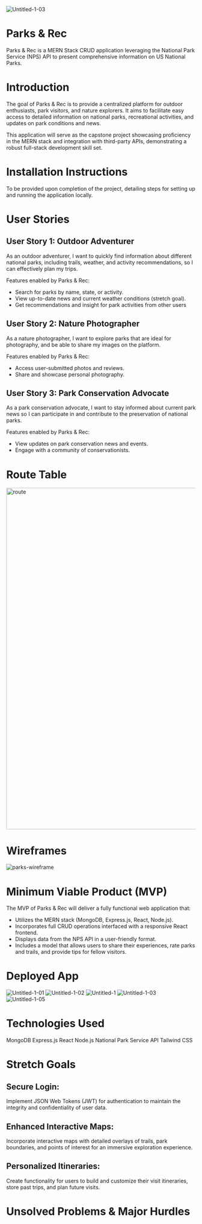![Untitled-1-03](https://github.com/Cassandra-Samonte/Parks-and-Rec/assets/142133887/d570ba9c-8ffd-493c-93eb-e89d63fb0b1b)

# Parks & Rec
Parks & Rec is a MERN Stack CRUD application leveraging the National Park Service (NPS) API to present comprehensive information on US National Parks.

# Introduction
The goal of Parks & Rec is to provide a centralized platform for outdoor enthusiasts, park visitors, and nature explorers. It aims to facilitate easy access to detailed information on national parks, recreational activities, and updates on park conditions and news.

This application will serve as the capstone project showcasing proficiency in the MERN stack and integration with third-party APIs, demonstrating a robust full-stack development skill set.

# Installation Instructions
To be provided upon completion of the project, detailing steps for setting up and running the application locally.

# User Stories
## User Story 1: Outdoor Adventurer
As an outdoor adventurer, I want to quickly find information about different national parks, including trails, weather, and activity recommendations, so I can effectively plan my trips.

Features enabled by Parks & Rec:
- Search for parks by name, state, or activity.
- View up-to-date news and current weather conditions (stretch goal).
- Get recommendations and insight for park activities from other users 

## User Story 2: Nature Photographer
As a nature photographer, I want to explore parks that are ideal for photography, and be able to share my images on the platform.

Features enabled by Parks & Rec:
- Access user-submitted photos and reviews.
- Share and showcase personal photography.

## User Story 3: Park Conservation Advocate
As a park conservation advocate, I want to stay informed about current park news so I can participate in and contribute to the preservation of national parks.

Features enabled by Parks & Rec:
- View updates on park conservation news and events.
- Engage with a community of conservationists.

# Route Table
<img width="908" alt="route" src="https://github.com/Cassandra-Samonte/Parks-and-Rec/assets/142133887/84c5e618-42ef-49a2-99b6-4ff30599482e">

# Wireframes
![parks-wireframe](https://github.com/Cassandra-Samonte/Parks-and-Rec/assets/142133887/232740c5-6efe-4400-9feb-cc4dcf5a72a3)

# Minimum Viable Product (MVP) 
The MVP of Parks & Rec will deliver a fully functional web application that:

- Utilizes the MERN stack (MongoDB, Express.js, React, Node.js).
- Incorporates full CRUD operations interfaced with a responsive React frontend.
- Displays data from the NPS API in a user-friendly format.
- Includes a model that allows users to share their experiences, rate parks and trails, and provide tips for fellow visitors.

# Deployed App
![Untitled-1-01](https://github.com/Cassandra-Samonte/Parks-and-Rec/assets/142133887/c6bb8705-da57-45a2-bd42-c76a335ff5ba)
![Untitled-1-02](https://github.com/Cassandra-Samonte/Parks-and-Rec/assets/142133887/02ba9b14-227a-4a54-9924-c0765b14ab66)
![Untitled-1](https://github.com/Cassandra-Samonte/Parks-and-Rec/assets/142133887/67494980-e700-4eed-b98b-7da058b9f8b1)
![Untitled-1-03](https://github.com/Cassandra-Samonte/Parks-and-Rec/assets/142133887/b973bbea-6899-4eac-8a37-f5f14fa2ce48)
![Untitled-1-05](https://github.com/Cassandra-Samonte/Parks-and-Rec/assets/142133887/b87fbdcd-1dc3-47e8-94ec-21801d0f190d)

# Technologies Used
MongoDB
Express.js
React
Node.js
National Park Service API
Tailwind CSS

# Stretch Goals
## Secure Login:
Implement JSON Web Tokens (JWT) for authentication to maintain the integrity and confidentiality of user data.

## Enhanced Interactive Maps:
Incorporate interactive maps with detailed overlays of trails, park boundaries, and points of interest for an immersive exploration experience.

## Personalized Itineraries:
Create functionality for users to build and customize their visit itineraries, store past trips, and plan future visits.

# Unsolved Problems & Major Hurdles
